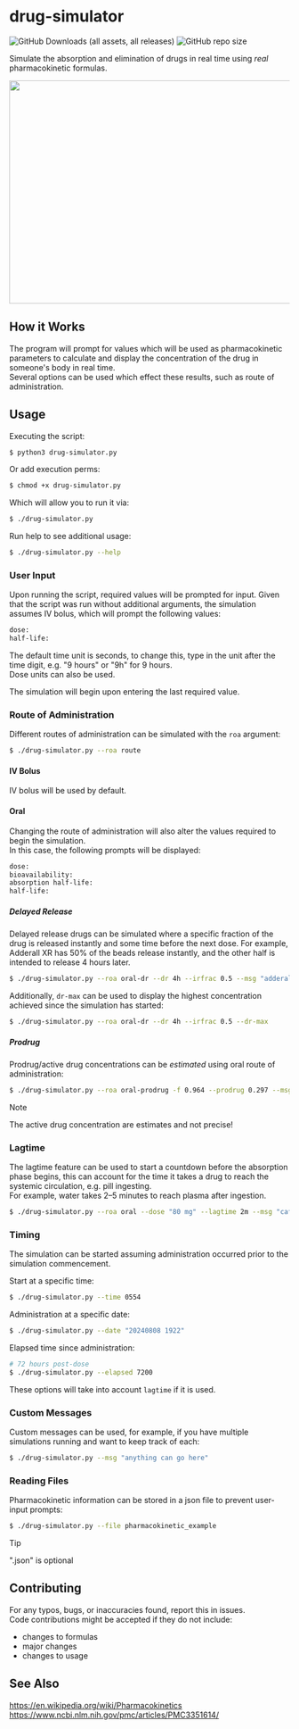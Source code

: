 # drug-simulator
![GitHub Downloads (all assets, all releases)](https://img.shields.io/github/downloads/xyzpw/drug-simulator/total)
![GitHub repo size](https://img.shields.io/github/repo-size/xyzpw/drug-simulator)

Simulate the absorption and elimination of drugs in real time using *real* pharmacokinetic formulas.<br>

<img width="664px" height="400px" src="https://github.com/user-attachments/assets/b872064c-1b9d-4672-b9b1-14f071c28b62"/>

## How it Works
The program will prompt for values which will be used as pharmacokinetic parameters to calculate and display the concentration of the drug in someone's body in real time.<br>
Several options can be used which effect these results, such as route of administration.

## Usage
Executing the script:
```bash
$ python3 drug-simulator.py
```

Or add execution perms:
```bash
$ chmod +x drug-simulator.py
```

Which will allow you to run it via:
```bash
$ ./drug-simulator.py
```

Run help to see additional usage:
```bash
$ ./drug-simulator.py --help
```

### User Input
Upon running the script, required values will be prompted for input. Given that the script was run without additional arguments, the simulation assumes IV bolus, which will prompt the following values:
```txt
dose:
half-life:
```

The default time unit is seconds, to change this, type in the unit after the time digit, e.g. "9 hours" or "9h" for 9 hours.<br>
Dose units can also be used.

The simulation will begin upon entering the last required value.

### Route of Administration
Different routes of administration can be simulated with the `roa` argument:
```bash
$ ./drug-simulator.py --roa route
```

#### IV Bolus
IV bolus will be used by default.

#### Oral
Changing the route of administration will also alter the values required to begin the simulation.<br>
In this case, the following prompts will be displayed:

```txt
dose:
bioavailability:
absorption half-life:
half-life:
```

##### Delayed Release
Delayed release drugs can be simulated where a specific fraction of the drug is released instantly and some time before the next dose. For example, Adderall XR has 50% of the beads release instantly, and the other half is intended to release 4 hours later.
```bash
$ ./drug-simulator.py --roa oral-dr --dr 4h --irfrac 0.5 --msg "adderall xr"
```

Additionally, `dr-max` can be used to display the highest concentration achieved since the simulation has started:
```bash
$ ./drug-simulator.py --roa oral-dr --dr 4h --irfrac 0.5 --dr-max
```

##### Prodrug
Prodrug/active drug concentrations can be *estimated* using oral route of administration:
```bash
$ ./drug-simulator.py --roa oral-prodrug -f 0.964 --prodrug 0.297 --msg vyvanse
```

> [!NOTE]
> The active drug concentration are estimates and not precise!

### Lagtime
The lagtime feature can be used to start a countdown before the absorption phase begins, this can account for the time it takes a drug to reach the systemic circulation, e.g. pill ingesting.<br>
For example, water takes 2&#8211;5 minutes to reach plasma after ingestion.
```bash
$ ./drug-simulator.py --roa oral --dose "80 mg" --lagtime 2m --msg "caffeine from coffee"
```

### Timing
The simulation can be started assuming administration occurred prior to the simulation commencement.

Start at a specific time:
```bash
$ ./drug-simulator.py --time 0554
```

Administration at a specific date:
```bash
$ ./drug-simulator.py --date "20240808 1922"
```

Elapsed time since administration:
```bash
# 72 hours post-dose
$ ./drug-simulator.py --elapsed 7200
```

These options will take into account `lagtime` if it is used.

### Custom Messages
Custom messages can be used, for example, if you have multiple simulations running and want to keep track of each:
```bash
$ ./drug-simulator.py --msg "anything can go here"
```

### Reading Files
Pharmacokinetic information can be stored in a json file to prevent user-input prompts:
```bash
$ ./drug-simulator.py --file pharmacokinetic_example
```

> [!TIP]
> ".json" is optional

## Contributing
For any typos, bugs, or inaccuracies found, report this in issues.<br>
Code contributions might be accepted if they do not include:
- changes to formulas
- major changes
- changes to usage

## See Also
https://en.wikipedia.org/wiki/Pharmacokinetics<br>
https://www.ncbi.nlm.nih.gov/pmc/articles/PMC3351614/
